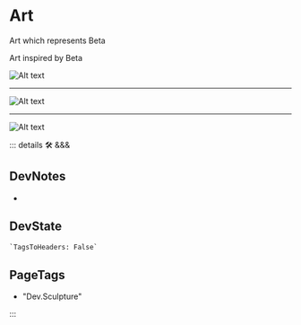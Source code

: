 # Art

Art which represents Beta

Art inspired by Beta

![Alt text](/art/CellularDecomposition.jpg)

---

![Alt text](/art/LegMotoOverlap.jpg)

---

![Alt text](/art/PeelStationFloor.jpg)

::: details 🛠 <dev>&&&</dev>

## DevNotes

-

## DevState

```py
`TagsToHeaders: False`
```

<h2>PageTags</h2>

- "Dev.Sculpture"

:::
